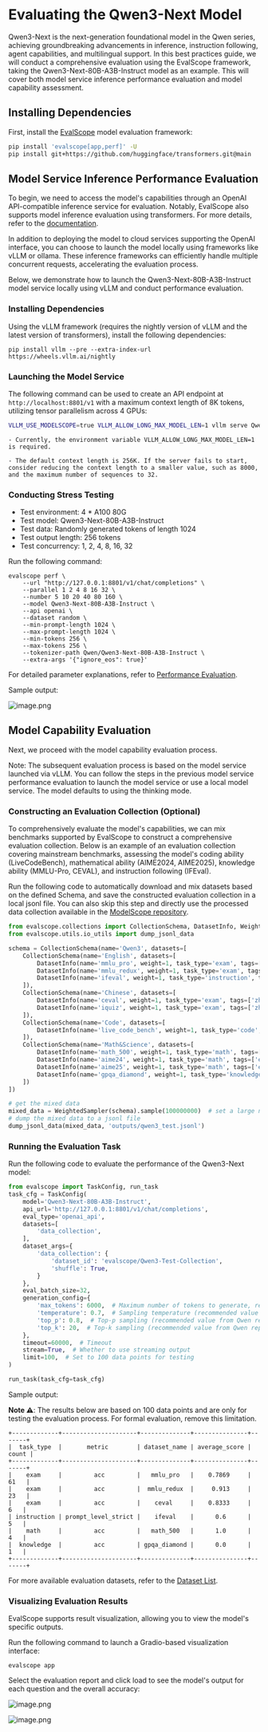 # Evaluating the Qwen3-Next Model

Qwen3-Next is the next-generation foundational model in the Qwen series, achieving groundbreaking advancements in inference, instruction following, agent capabilities, and multilingual support. In this best practices guide, we will conduct a comprehensive evaluation using the EvalScope framework, taking the Qwen3-Next-80B-A3B-Instruct model as an example. This will cover both model service inference performance evaluation and model capability assessment.

## Installing Dependencies

First, install the [EvalScope](https://github.com/modelscope/evalscope) model evaluation framework:

```bash
pip install 'evalscope[app,perf]' -U
pip install git+https://github.com/huggingface/transformers.git@main
```

## Model Service Inference Performance Evaluation

To begin, we need to access the model's capabilities through an OpenAI API-compatible inference service for evaluation. Notably, EvalScope also supports model inference evaluation using transformers. For more details, refer to the [documentation](https://evalscope.readthedocs.io/zh-cn/latest/get_started/basic_usage.html#id2).

In addition to deploying the model to cloud services supporting the OpenAI interface, you can choose to launch the model locally using frameworks like vLLM or ollama. These inference frameworks can efficiently handle multiple concurrent requests, accelerating the evaluation process.

Below, we demonstrate how to launch the Qwen3-Next-80B-A3B-Instruct model service locally using vLLM and conduct performance evaluation.

### Installing Dependencies

Using the vLLM framework (requires the nightly version of vLLM and the latest version of transformers), install the following dependencies:
```shell
pip install vllm --pre --extra-index-url https://wheels.vllm.ai/nightly
```

### Launching the Model Service

The following command can be used to create an API endpoint at `http://localhost:8801/v1` with a maximum context length of 8K tokens, utilizing tensor parallelism across 4 GPUs:
```bash
VLLM_USE_MODELSCOPE=true VLLM_ALLOW_LONG_MAX_MODEL_LEN=1 vllm serve Qwen/Qwen3-Next-80B-A3B-Instruct --served-model-name Qwen3-Next-80B-A3B-Instruct --port 8801 --tensor-parallel-size 4 --max-model-len 8000 --gpu-memory-utilization 0.9 --max-num-seqs 32
```

```{note}
- Currently, the environment variable VLLM_ALLOW_LONG_MAX_MODEL_LEN=1 is required.

- The default context length is 256K. If the server fails to start, consider reducing the context length to a smaller value, such as 8000, and the maximum number of sequences to 32.
```

### Conducting Stress Testing

- Test environment: 4 * A100 80G
- Test model: Qwen3-Next-80B-A3B-Instruct
- Test data: Randomly generated tokens of length 1024
- Test output length: 256 tokens
- Test concurrency: 1, 2, 4, 8, 16, 32

Run the following command:

```shell
evalscope perf \
    --url "http://127.0.0.1:8801/v1/chat/completions" \
    --parallel 1 2 4 8 16 32 \
    --number 5 10 20 40 80 160 \
    --model Qwen3-Next-80B-A3B-Instruct \
    --api openai \
    --dataset random \
    --min-prompt-length 1024 \
    --max-prompt-length 1024 \
    --min-tokens 256 \
    --max-tokens 256 \
    --tokenizer-path Qwen/Qwen3-Next-80B-A3B-Instruct \
    --extra-args '{"ignore_eos": true}'
```

For detailed parameter explanations, refer to [Performance Evaluation](https://evalscope.readthedocs.io/zh-cn/latest/user_guides/stress_test/quick_start.html).

Sample output:

![image.png](https://sail-moe.oss-cn-hangzhou.aliyuncs.com/yunlin/images/evalscope/doc/qwen_next/vllm_perf.png)

## Model Capability Evaluation

Next, we proceed with the model capability evaluation process.

Note: The subsequent evaluation process is based on the model service launched via vLLM. You can follow the steps in the previous model service performance evaluation to launch the model service or use a local model service. The model defaults to using the thinking mode.

### Constructing an Evaluation Collection (Optional)

To comprehensively evaluate the model's capabilities, we can mix benchmarks supported by EvalScope to construct a comprehensive evaluation collection. Below is an example of an evaluation collection covering mainstream benchmarks, assessing the model's coding ability (LiveCodeBench), mathematical ability (AIME2024, AIME2025), knowledge ability (MMLU-Pro, CEVAL), and instruction following (IFEval).

Run the following code to automatically download and mix datasets based on the defined Schema, and save the constructed evaluation collection in a local jsonl file. You can also skip this step and directly use the processed data collection available in the [ModelScope repository](https://modelscope.cn/datasets/evalscope/Qwen3-Test-Collection/summary).

```python
from evalscope.collections import CollectionSchema, DatasetInfo, WeightedSampler
from evalscope.utils.io_utils import dump_jsonl_data

schema = CollectionSchema(name='Qwen3', datasets=[
    CollectionSchema(name='English', datasets=[
        DatasetInfo(name='mmlu_pro', weight=1, task_type='exam', tags=['en'], args={'few_shot_num': 0}),
        DatasetInfo(name='mmlu_redux', weight=1, task_type='exam', tags=['en'], args={'few_shot_num': 0}),
        DatasetInfo(name='ifeval', weight=1, task_type='instruction', tags=['en'], args={'few_shot_num': 0}),
    ]),
    CollectionSchema(name='Chinese', datasets=[
        DatasetInfo(name='ceval', weight=1, task_type='exam', tags=['zh'], args={'few_shot_num': 0}),
        DatasetInfo(name='iquiz', weight=1, task_type='exam', tags=['zh'], args={'few_shot_num': 0}),
    ]),
    CollectionSchema(name='Code', datasets=[
        DatasetInfo(name='live_code_bench', weight=1, task_type='code', tags=['en'], args={'few_shot_num': 0, 'subset_list': ['v5_v6'], 'extra_params': {'start_date': '2025-01-01', 'end_date': '2025-04-30'}}),
    ]),
    CollectionSchema(name='Math&Science', datasets=[
        DatasetInfo(name='math_500', weight=1, task_type='math', tags=['en'], args={'few_shot_num': 0}),
        DatasetInfo(name='aime24', weight=1, task_type='math', tags=['en'], args={'few_shot_num': 0}),
        DatasetInfo(name='aime25', weight=1, task_type='math', tags=['en'], args={'few_shot_num': 0}),
        DatasetInfo(name='gpqa_diamond', weight=1, task_type='knowledge', tags=['en'], args={'few_shot_num': 0})
    ])
])

# get the mixed data
mixed_data = WeightedSampler(schema).sample(100000000)  # set a large number to ensure all datasets are sampled
# dump the mixed data to a jsonl file
dump_jsonl_data(mixed_data, 'outputs/qwen3_test.jsonl')
```

### Running the Evaluation Task

Run the following code to evaluate the performance of the Qwen3-Next model:

```python
from evalscope import TaskConfig, run_task
task_cfg = TaskConfig(
    model='Qwen3-Next-80B-A3B-Instruct',
    api_url='http://127.0.0.1:8801/v1/chat/completions',
    eval_type='openai_api',
    datasets=[
        'data_collection',
    ],
    dataset_args={
        'data_collection': {
            'dataset_id': 'evalscope/Qwen3-Test-Collection',
            'shuffle': True,
        }
    },
    eval_batch_size=32,
    generation_config={
        'max_tokens': 6000,  # Maximum number of tokens to generate, recommended to set a large value to avoid output truncation
        'temperature': 0.7,  # Sampling temperature (recommended value from Qwen report)
        'top_p': 0.8,  # Top-p sampling (recommended value from Qwen report)
        'top_k': 20,  # Top-k sampling (recommended value from Qwen report)
    },
    timeout=60000,  # Timeout
    stream=True,  # Whether to use streaming output
    limit=100,  # Set to 100 data points for testing
)

run_task(task_cfg=task_cfg)
```

Sample output:

**Note ⚠️**: The results below are based on 100 data points and are only for testing the evaluation process. For formal evaluation, remove this limitation.

```text
+-------------+---------------------+--------------+---------------+-------+
|  task_type  |       metric        | dataset_name | average_score | count |
+-------------+---------------------+--------------+---------------+-------+
|    exam     |         acc         |   mmlu_pro   |    0.7869     |  61   |
|    exam     |         acc         |  mmlu_redux  |     0.913     |  23   |
|    exam     |         acc         |    ceval     |    0.8333     |   6   |
| instruction | prompt_level_strict |    ifeval    |      0.6      |   5   |
|    math     |         acc         |   math_500   |      1.0      |   4   |
|  knowledge  |         acc         | gpqa_diamond |      0.0      |   1   |
+-------------+---------------------+--------------+---------------+-------+
```
For more available evaluation datasets, refer to the [Dataset List](https://evalscope.readthedocs.io/zh-cn/latest/get_started/supported_dataset/llm.html).

### Visualizing Evaluation Results

EvalScope supports result visualization, allowing you to view the model's specific outputs.

Run the following command to launch a Gradio-based visualization interface:

```shell
evalscope app
```

Select the evaluation report and click load to see the model's output for each question and the overall accuracy:

![image.png](https://sail-moe.oss-cn-hangzhou.aliyuncs.com/yunlin/images/evalscope/doc/qwen_next/visual_overview.png)

![image.png](https://sail-moe.oss-cn-hangzhou.aliyuncs.com/yunlin/images/evalscope/doc/qwen_next/visual_detail.png)